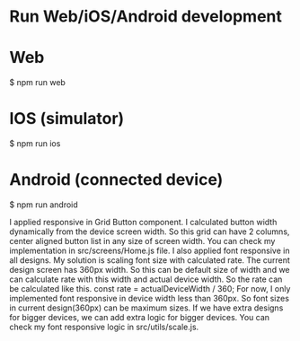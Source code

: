 # Run Web/iOS/Android development

# Web

$ npm run web

# IOS (simulator)

$ npm run ios

# Android (connected device)

$ npm run android

I applied responsive in Grid Button component. I calculated button width dynamically from the device screen width.
So this grid can have 2 columns, center aligned button list in any size of screen width. You can check my implementation in src/screens/Home.js file.
I also applied font responsive in all designs. My solution is scaling font size with calculated rate.
The current design screen has 360px width. So this can be default size of width and we can calculate rate with this width and actual device width. So the rate can be calculated like this.
const rate = actualDeviceWidth / 360;
For now, I only implemented font responsive in device width less than 360px. So font sizes in current design(360px) can be maximum sizes. If we have extra designs for bigger devices, we can add extra logic for bigger devices.
You can check my font responsive logic in src/utils/scale.js.

